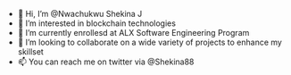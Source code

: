 - 👋 Hi, I’m @Nwachukwu Shekina J
- 👀 I’m interested in blockchain technologies
- 🌱 I’m currently enrollesd at ALX Software Engineering Program
- 💞️ I’m looking to collaborate on a wide variety of projects to enhance my skillset
- 📫 You can reach me on twitter via @Shekina88

<!---
Nwachuks-Shekina/Nwachuks-Shekina is a ✨ special ✨ repository because its `README.md` (this file) appears on your GitHub profile.
You can click the Preview link to take a look at your changes.
--->

